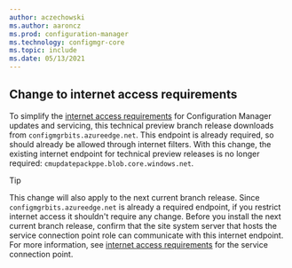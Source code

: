 ```yaml
---
author: aczechowski
ms.author: aaroncz
ms.prod: configuration-manager
ms.technology: configmgr-core
ms.topic: include
ms.date: 05/13/2021
---
```


## <a name="bkmk_pkgurl"></a> Change to internet access requirements

<!--9791281-->

To simplify the [internet access requirements](../../../../plan-design/network/internet-endpoints.md#updates-and-servicing) for Configuration Manager updates and servicing, this technical preview branch release downloads from `configmgrbits.azureedge.net`. This endpoint is already required, so should already be allowed through internet filters. With this change, the existing internet endpoint for technical preview releases is no longer required: `cmupdatepackppe.blob.core.windows.net`.

> [!TIP]
> This change will also apply to the next current branch release. Since `configmgrbits.azureedge.net` is already a required endpoint, if you restrict internet access it shouldn't require any change. Before you install the next current branch release, confirm that the site system server that hosts the service connection point role can communicate with this internet endpoint. For more information, see [internet access requirements](../../../../plan-design/network/internet-endpoints.md#service-connection-point) for the service connection point.
